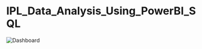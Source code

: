 # IPL_Data_Analysis_Using_PowerBI_SQL

![Dashboard](https://github.com/touhiduzzaman-tuhin/IPL_Data_Analysis_Using_PowerBI_SQL/assets/67516167/4b725495-f533-4ebc-a7b0-2de360f516a0)
